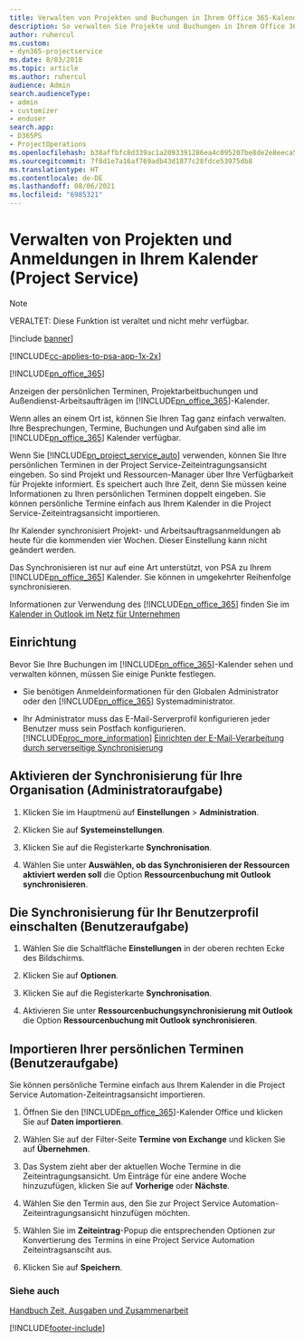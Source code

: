 ```yaml
---
title: Verwalten von Projekten und Buchungen in Ihrem Office 365-Kalender
description: So verwalten Sie Projekte und Buchungen in Ihrem Office 365-Kalender
author: ruhercul
ms.custom:
- dyn365-projectservice
ms.date: 8/03/2018
ms.topic: article
ms.author: ruhercul
audience: Admin
search.audienceType:
- admin
- customizer
- enduser
search.app:
- D365PS
- ProjectOperations
ms.openlocfilehash: b38affbfc8d339ac1a2093391286ea4c095207be8de2e8eeca558e6fcc5bcc07
ms.sourcegitcommit: 7f8d1e7a16af769adb43d1877c28fdce53975db8
ms.translationtype: HT
ms.contentlocale: de-DE
ms.lasthandoff: 08/06/2021
ms.locfileid: "6985321"
---
```

# <a name="manage-projects-and-bookings-in-your-calendar-project-service"></a>Verwalten von Projekten und Anmeldungen in Ihrem Kalender (Project Service)

> [!Note]
> VERALTET: Diese Funktion ist veraltet und nicht mehr verfügbar.

[!include [banner](../includes/psa-now-project-operations.md)]

[!INCLUDE[cc-applies-to-psa-app-1x-2x](../includes/cc-applies-to-psa-app-1x-2x.md)]

[!INCLUDE[pn_office_365](../includes/pn-office-365.md)] 

Anzeigen der persönlichen Terminen, Projektarbeitbuchungen und Außendienst-Arbeitsaufträgen im [!INCLUDE[pn_office_365](../includes/pn-office-365.md)]-Kalender.  
  
 Wenn alles an einem Ort ist, können Sie Ihren Tag ganz einfach verwalten. Ihre Besprechungen, Termine, Buchungen und Aufgaben sind alle im [!INCLUDE[pn_office_365](../includes/pn-office-365.md)] Kalender verfügbar.  
  
 Wenn Sie [!INCLUDE[pn_project_service_auto](../includes/pn-project-service-auto.md)] verwenden, können Sie Ihre persönlichen Terminen in der Project Service-Zeiteintragungsansicht eingeben. So sind Projekt und Ressourcen-Manager über Ihre Verfügbarkeit für Projekte informiert. Es speichert auch Ihre Zeit, denn Sie müssen keine Informationen zu Ihren persönlichen Terminen doppelt eingeben. Sie können persönliche Termine einfach aus Ihrem Kalender in die Project Service-Zeiteintragsansicht importieren.  
  
 Ihr Kalender synchronisiert Projekt- und Arbeitsauftragsanmeldungen ab heute für die kommenden vier Wochen. Dieser Einstellung kann nicht geändert werden.  
  
 Das Synchronisieren ist nur auf eine Art unterstützt, von PSA zu Ihrem [!INCLUDE[pn_office_365](../includes/pn-office-365.md)] Kalender. Sie können in umgekehrter Reihenfolge synchronisieren. 
  
 Informationen zur Verwendung des [!INCLUDE[pn_office_365](../includes/pn-office-365.md)] finden Sie im [Kalender in Outlook im Netz für Unternehmen](https://support.office.com/article/Calendar-in-Outlook-on-the-web-for-business-5219c457-d1fe-4c2f-9032-1a816b88e936)  
  
## <a name="setup"></a>Einrichtung  
 Bevor Sie Ihre Buchungen im [!INCLUDE[pn_office_365](../includes/pn-office-365.md)]-Kalender sehen und verwalten können, müssen Sie einige Punkte festlegen.  
  
- Sie benötigen Anmeldeinformationen für den Globalen Administrator oder den [!INCLUDE[pn_office_365](../includes/pn-office-365.md)] Systemadministrator.  
  
- Ihr Administrator muss das E-Mail-Serverprofil konfigurieren jeder Benutzer muss sein Postfach konfigurieren. [!INCLUDE[proc_more_information](../includes/proc-more-information.md)] [Einrichten der E-Mail-Verarbeitung durch serverseitige Synchronisierung](/dynamics365/customerengagement/on-premises/admin/set-up-server-side-synchronization-of-email-appointments-contacts-and-tasks)  
  
## <a name="turn-on-synchronization-for-your-organization-admin-task"></a>Aktivieren der Synchronisierung für Ihre Organisation (Administratoraufgabe)  
  
1.  Klicken Sie im Hauptmenü auf **Einstellungen** > **Administration**.  
  
2.  Klicken Sie auf **Systemeinstellungen**.  
  
3.  Klicken Sie auf die Registerkarte **Synchronisation**.  
  
4.  Wählen Sie unter **Auswählen, ob das Synchronisieren der Ressourcen aktiviert werden soll** die Option **Ressourcenbuchung mit Outlook synchronisieren**.  
  
## <a name="turn-on-synchronization-for-your-user-profile-user-task"></a>Die Synchronisierung für Ihr Benutzerprofil einschalten (Benutzeraufgabe)  
  
1.  Wählen Sie die Schaltfläche **Einstellungen** in der oberen rechten Ecke des Bildschirms.  
  
2.  Klicken Sie auf **Optionen**.  
  
3.  Klicken Sie auf die Registerkarte **Synchronisation**.  
  
4.  Aktivieren Sie unter **Ressourcenbuchungsynchronisierung mit Outlook** die Option **Ressourcenbuchung mit Outlook synchronisieren**.  
  
## <a name="import-your-personal-appointments-user-task"></a>Importieren Ihrer persönlichen Terminen (Benutzeraufgabe)  
 Sie können persönliche Termine einfach aus Ihrem Kalender in die Project Service Automation-Zeiteintragsansicht importieren.  
  
1. Öffnen Sie den [!INCLUDE[pn_office_365](../includes/pn-office-365.md)]-Kalender Office und klicken Sie auf **Daten importieren**.  
  
2. Wählen Sie auf der Filter-Seite **Termine von Exchange** und klicken Sie auf **Übernehmen**.  
  
3. Das System zieht aber der aktuellen Woche Termine in die Zeiteintragungsansicht. Um Einträge für eine andere Woche hinzuzufügen, klicken Sie auf **Vorherige** oder **Nächste**.  
  
4. Wählen Sie den Termin aus, den Sie zur Project Service Automation-Zeiteintragungsansicht hinzufügen möchten.  
  
5. Wählen Sie im **Zeiteintrag**-Popup die entsprechenden Optionen zur Konvertierung des Termins in eine Project Service Automation Zeiteintragsansciht aus.  
  
6. Klicken Sie auf **Speichern**.  
  
### <a name="see-also"></a>Siehe auch  
 [Handbuch Zeit, Ausgaben und Zusammenarbeit](../psa/time-expense-collaboration-guide.md)


[!INCLUDE[footer-include](../includes/footer-banner.md)]